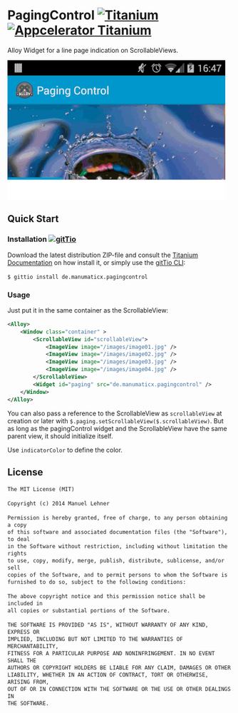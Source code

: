 # PagingControl [![Titanium](http://www-static.appcelerator.com/badges/titanium-git-badge-sq.png)](http://www.appcelerator.com/titanium/) [![Appcelerator Titanium](http://www-static.appcelerator.com/badges/alloy-git-badge-sq.png)](http://www.appcelerator.com/alloy/)

Alloy Widget for a line page indication on ScrollableViews.

![](demo.gif)

## Quick Start

### Installation [![gitTio](http://gitt.io/badge.png)](http://gitt.io/component/de.manumaticx.pagingcontrol)
Download the latest distribution ZIP-file and consult the [Titanium Documentation](http://docs.appcelerator.com/titanium/latest/#!/guide/Using_a_Module) on how install it, or simply use the [gitTio CLI](http://gitt.io/cli):

`$ gittio install de.manumaticx.pagingcontrol`

### Usage
Just put it in the same container as the ScrollableView:
```xml
<Alloy>
	<Window class="container" >
		<ScrollableView id="scrollableView">
		    <ImageView image="/images/image01.jpg" />
		    <ImageView image="/images/image02.jpg" />
		    <ImageView image="/images/image03.jpg" />
		    <ImageView image="/images/image04.jpg" />
		</ScrollableView>
		<Widget id="paging" src="de.manumaticx.pagingcontrol" />
	</Window>
</Alloy>
```
You can also pass a reference to the ScrollableView as `scrollableView` at creation or later with `$.paging.setScrollableView($.scrollableView)`. But as long as the pagingControl widget and the ScrollableView have the same parent view, it should initialize itself.

Use `indicatorColor` to define the color.

## License

    The MIT License (MIT)

    Copyright (c) 2014 Manuel Lehner

    Permission is hereby granted, free of charge, to any person obtaining a copy
    of this software and associated documentation files (the "Software"), to deal
    in the Software without restriction, including without limitation the rights
    to use, copy, modify, merge, publish, distribute, sublicense, and/or sell
    copies of the Software, and to permit persons to whom the Software is
    furnished to do so, subject to the following conditions:

    The above copyright notice and this permission notice shall be included in
    all copies or substantial portions of the Software.

    THE SOFTWARE IS PROVIDED "AS IS", WITHOUT WARRANTY OF ANY KIND, EXPRESS OR
    IMPLIED, INCLUDING BUT NOT LIMITED TO THE WARRANTIES OF MERCHANTABILITY,
    FITNESS FOR A PARTICULAR PURPOSE AND NONINFRINGEMENT. IN NO EVENT SHALL THE
    AUTHORS OR COPYRIGHT HOLDERS BE LIABLE FOR ANY CLAIM, DAMAGES OR OTHER
    LIABILITY, WHETHER IN AN ACTION OF CONTRACT, TORT OR OTHERWISE, ARISING FROM,
    OUT OF OR IN CONNECTION WITH THE SOFTWARE OR THE USE OR OTHER DEALINGS IN
    THE SOFTWARE.

